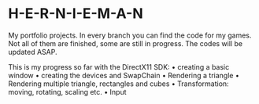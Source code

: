# H-E-R-N-I-E-M-A-N
My portfolio projects.
In every branch you can find the code for my games.
Not all of them are finished, some are still in progress.
The codes will be updated ASAP.




This is my progress so far with the DirectX11 SDK:
•	creating a basic window
•	creating the devices and SwapChain
•	Rendering a triangle
•	Rendering multiple triangle, rectangles and cubes
•	Transformation: moving, rotating, scaling etc.
•	Input
